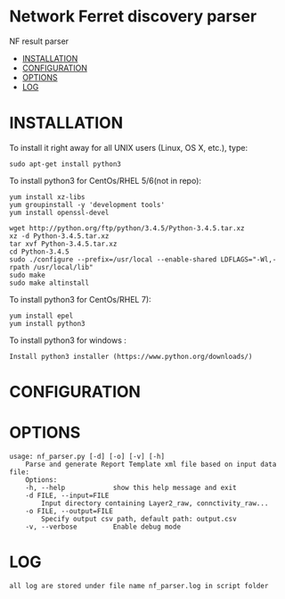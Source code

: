 # Network Ferret discovery parser

NF result parser

- [INSTALLATION](#installation)
- [CONFIGURATION](#configuration)
- [OPTIONS](#options)
- [LOG](#log)


# INSTALLATION

To install it right away for all UNIX users (Linux, OS X, etc.), type:

    sudo apt-get install python3

To install python3 for CentOs/RHEL 5/6(not in repo):

    yum install xz-libs
    yum groupinstall -y 'development tools'
    yum install openssl-devel

    wget http://python.org/ftp/python/3.4.5/Python-3.4.5.tar.xz
    xz -d Python-3.4.5.tar.xz
    tar xvf Python-3.4.5.tar.xz
    cd Python-3.4.5
    sudo ./configure --prefix=/usr/local --enable-shared LDFLAGS="-Wl,-rpath /usr/local/lib"
    sudo make
    sudo make altinstall

To install python3 for CentOs/RHEL 7):

    yum install epel
    yum install python3

To install python3 for windows :

    Install python3 installer (https://www.python.org/downloads/)

# CONFIGURATION

# OPTIONS

    usage: nf_parser.py [-d] [-o] [-v] [-h]
        Parse and generate Report Template xml file based on input data file:
        Options:
        -h, --help            show this help message and exit
        -d FILE, --input=FILE
            Input directory containing Layer2_raw, connctivity_raw...
        -o FILE, --output=FILE
            Specify output csv path, default path: output.csv
        -v, --verbose         Enable debug mode


# LOG
    all log are stored under file name nf_parser.log in script folder
